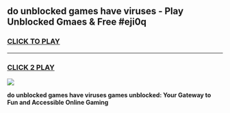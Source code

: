 
## do unblocked games have viruses - Play Unblocked Gmaes & Free #eji0q
<h3>
<a href="https://news.freeplayer.one?title=do_unblocked_games_have_viruses&ref=24F">CLICK TO PLAY</a></h3>
<hr>

<h3>
<a href="https://news.freeplayer.one?title=do_unblocked_games_have_viruses&ref=24F">CLICK 2 PLAY</a>
  
</h3>

<a href="https://news.freeplayer.one?title=do_unblocked_games_have_viruses&ref=24F/"><img src="https://clearcache.store/games.png"></a>


**do unblocked games have viruses games unblocked: Your Gateway to Fun and Accessible Online Gaming**
